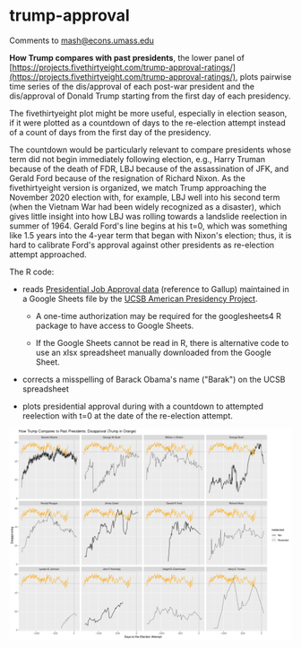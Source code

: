 # trump-approval

Comments to [mash@econs.umass.edu](mailto:mash@econs.umass.edu)

**How Trump compares with past presidents**, the lower panel of
  [https://projects.fivethirtyeight.com/trump-approval-ratings/](https://projects.fivethirtyeight.com/trump-approval-ratings/),
  plots pairwise time series of the dis/approval of each post-war
  president and the dis/approval of Donald Trump starting from the
  first day of each presidency.

The fivethirtyeight plot might be more useful, especially in election
season, if it were plotted as a countdown of days to the re-election
attempt instead of a count of days from the first day of the
presidency.

The countdown would be particularly relevant to compare presidents
whose term did not begin immediately following election, e.g., Harry
Truman because of the death of FDR, LBJ because of the assassination
of JFK, and Gerald Ford because of the resignation of Richard
Nixon. As the fivethirtyeight version is organized, we match Trump
approaching the November 2020 election with, for example, LBJ well
into his second term (when the Vietnam War had been widely recognized
as a disaster), which gives little insight into how LBJ was rolling
towards a landslide reelection in summer of 1964. Gerald Ford's line
begins at his t=0, which was something like 1.5 years into the 4-year
term that began with Nixon's election; thus, it is hard to calibrate
Ford's approval against other presidents as re-election attempt
approached.

The R code:

- reads [Presidential Job Approval data](https://www.presidency.ucsb.edu/statistics/data/presidential-job-approval)
  (reference to Gallup) maintained in a Google Sheets file by the [UCSB American
  Presidency Project](https://www.presidency.ucsb.edu/).

    - A one-time authorization may be required for the googlesheets4 R
      package to have access to Google Sheets.

    - If the Google Sheets cannot be read in R, there is alternative
      code to use an xlsx spreadsheet manually downloaded from the
      Google Sheet.

- corrects a misspelling of Barack Obama's name ("Barak") on the UCSB spreadsheet

- plots presidential approval during with a countdown to attempted
  reelection with t=0 at the date of the re-election attempt.

![The Disapproval Data](How-Trump-Approval-Compares-2.png)
